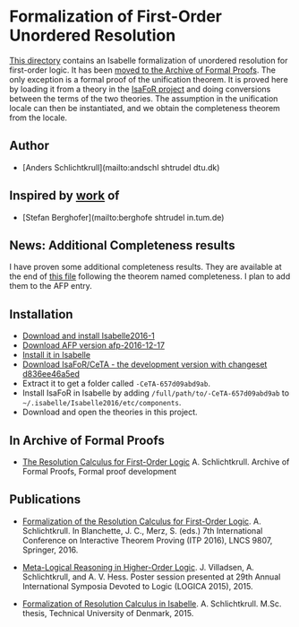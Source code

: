 # Formalization of First-Order Unordered Resolution #

[This directory](https://bitbucket.org/isafol/isafol/src/master/Unordered_Resolution/) contains an Isabelle formalization of unordered resolution for first-order logic. It has been [moved to the Archive of Formal Proofs](https://www.isa-afp.org/entries/Resolution_FOL.shtml). The only exception is a formal proof of the unification theorem. It is proved here by loading it from a theory in the [IsaFoR project](http://cl-informatik.uibk.ac.at/software/ceta/) and doing conversions between the terms of the two theories. The assumption in the unification locale can then be instantiated, and we obtain the completeness theorem from the locale.

## Author ##

* [Anders Schlichtkrull](mailto:andschl shtrudel dtu.dk)

## Inspired by [work](http://afp.sourceforge.net/entries/FOL-Fitting.shtml) of ##

* [Stefan Berghofer](mailto:berghofe shtrudel in.tum.de)

## News: Additional Completeness results ##
I have proven some additional completeness results. They are available at the end of [this file](https://bitbucket.org/isafol/isafol/src/unordered_jar/Unordered_Resolution/Resolution_FOL/Completeness.thy) following the theorem named completeness. I plan to add them to the AFP entry.

## Installation ##
* [Download and install Isabelle2016-1](https://isabelle.in.tum.de)
* [Download AFP version afp-2016-12-17](https://sourceforge.net/projects/afp/files/afp-Isabelle2016-1/)
* [Install it in Isabelle](https://www.isa-afp.org/using.shtml)
* [Download IsaFoR/CeTA - the development version with changeset d836ee46a5ed](http://cl2-informatik.uibk.ac.at/rewriting/mercurial.cgi/IsaFoR/archive/d836ee46a5ed.tar.bz2)
* Extract it to get a folder called `-CeTA-657d09abd9ab`.
* Install IsaFoR in Isabelle by adding `/full/path/to/-CeTA-657d09abd9ab` to `~/.isabelle/Isabelle2016/etc/components`.
* Download and open the theories in this project.

## In Archive of Formal Proofs ##

* [The Resolution Calculus for First-Order Logic](https://www.isa-afp.org/entries/Resolution_FOL.shtml)
  A. Schlichtkrull.
  Archive of Formal Proofs, Formal proof development

## Publications ##

* [Formalization of the Resolution Calculus for First-Order Logic](http://orbit.dtu.dk/files/126069253/typeinst.pdf).
  A. Schlichtkrull.
  In Blanchette, J. C., Merz, S. (eds.) 7th International Conference on Interactive Theorem Proving (ITP 2016), LNCS 9807, Springer, 2016.

* [Meta-Logical Reasoning in Higher-Order Logic](http://orbit.dtu.dk/files/118776437/logica_poster.pdf).
  J. Villadsen, A. Schlichtkrull, and A. V. Hess.
  Poster session presented at 29th Annual International Symposia Devoted to Logic (LOGICA 2015), 2015.

* [Formalization of Resolution Calculus in Isabelle](http://people.compute.dtu.dk/andschl/Thesis.pdf).
  A. Schlichtkrull.
  M.Sc. thesis, Technical University of Denmark, 2015.
